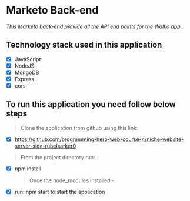 # Marketo Back-end

_This Marketo back-end provide all the API end points for the Walko app ._

## Technology stack used in this application

- [x] JavaScript
- [x] NodeJS
- [x] MongoDB
- [x] Express
- [x] cors

## To run this application you need follow below steps

> Clone the application from github using this link:

- [x] https://github.com/programming-hero-web-course-4/niche-website-server-side-rubelsarker0

> From the project directory run: -

- [x] npm install.
  > Once the node_modules installed -
- [x] run: npm start to start the application
